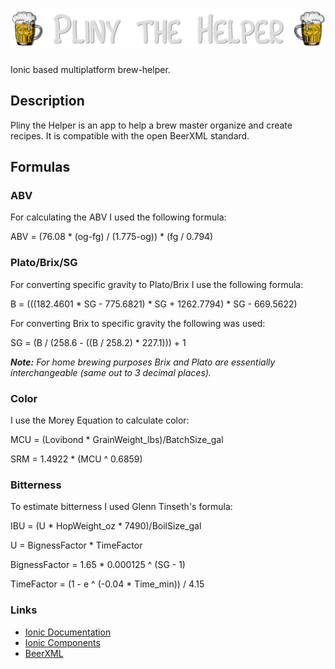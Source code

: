# ![Pliny the Helper](/src/assets/img/pliny_light.png)

Ionic based multiplatform brew-helper.

## Description

Pliny the Helper is an app to help a brew master organize and create recipes. It is compatible with the open BeerXML
standard.

## Formulas

### ABV

For calculating the ABV I used the following formula:

ABV = (76.08 * (og-fg) / (1.775-og)) * (fg / 0.794)

### Plato/Brix/SG

For converting specific gravity to Plato/Brix I use the following formula:

B = (((182.4601 * SG - 775.6821) * SG + 1262.7794) * SG - 669.5622)

For converting Brix to specific gravity the following was used:

SG = (B / (258.6 - ((B / 258.2) * 227.1))) + 1

***Note:*** *For home brewing purposes Brix and Plato are essentially interchangeable (same out to 3 decimal places).*

### Color

I use the Morey Equation to calculate color:

MCU = (Lovibond * GrainWeight_lbs)/BatchSize_gal

SRM = 1.4922 * (MCU ^ 0.6859)

### Bitterness

To estimate bitterness I used Glenn Tinseth's formula:

IBU = (U * HopWeight_oz * 7490)/BoilSize_gal

U = BignessFactor * TimeFactor

BignessFactor = 1.65 * 0.000125 ^ (SG - 1)

TimeFactor = (1 - e ^ (-0.04 * Time_min)) / 4.15

### Links

* [Ionic Documentation](https://ionicframework.com/docs/)
* [Ionic Components](https://ionicframework.com/docs/components)
* [BeerXML](http://www.beerxml.com/)
